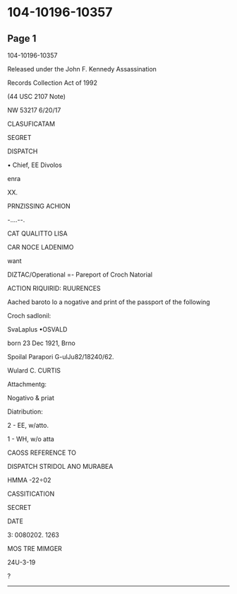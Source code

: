 # 104-10196-10357

## Page 1

104-10196-10357

Released under the John F. Kennedy Assassination

Records Collection Act of 1992

(44 USC 2107 Note)

NW 53217 6/20/17

CLASUFICATAM

SEGRET

DISPATCH

• Chief, EE Divolos

enra

XX.

PRNZISSING ACHION

-....--.

CAT QUALITTO LISA

CAR NOCE LADENIMO

want

DIZTAC/Operational =- Pareport of Croch Natorial

ACTION RIQUIRID: RUURENCES

Aached baroto lo a nogative and print of the passport of the following

Croch sadlonil:

SvaLaplus •OSVALD

born 23 Dec 1921, Brno

Spoilal Parapori G-ulJu82/18240/62.

Wulard C. CURTIS

Attachmentg:

Nogativo & priat

Diatribution:

2 - EE, w/atto.

1 - WH, w/o atta

CAOSS REFERENCE TO

DISPATCH STRIDOL ANO MURABEA

HMMA -22÷02

CASSITICATION

SECRET

DATE

3: 0080202. 1263

MOS TRE MIMGER

24U-3-19

?

---

